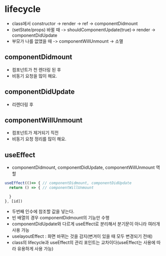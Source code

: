 # lifecycle
- class에서 constructor -> render -> ref -> componentDidmount 
- (setState/props) 바뀔 때 -> shouldComponentUpdate(true)-> render -> componentDidUpdate
- 부모가 나를 없앴을 때 -> componentWillUnmount -> 소멸

## componentDidmount
- 컴포넌트가 천 렌더링 된 후
- 비동기 요청을 많이 해요.

## componentDidUpdate
- 리렌더링 후

## componentWillUnmount
- 컴포넌트가 제거되기 직전
- 비동기 요청 정리를 많이 해요.

## useEffect
- componentDidmount, componentDidUpdate, componentWillUnmount 역할
```jsx
useEffect(()=> { // componentDidmount, componentDidUpdate
  return () => { // componentWillUnmount

  }
}, [id])
```
- 두번째 인수에 참조할 값을 넣는다.
- 빈 배열의 경우 componentDidmount의 기능만 수행
- componentDidUpdate와 다르게 useEffect로 분리해서 분기문이 아니라 여러개 사용 가능
- uselayoutEffect : 화면 바뀌는 것을 감지(변겨이 있을 때 모두 변경되기 전에)
- class의 lifecycle과 useEffect의 관리 포인트는 교차이다(useEffect는 사용에 따라 유용하게 사용 가능)
